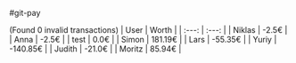 #git-pay

(Found 0 invalid transactions)
| User | Worth |
| :---: | :---: |
| Niklas | -2.5€ |
| Anna | -2.5€ |
| test | 0.0€ |
| Simon | 181.19€ |
| Lars | -55.35€ |
| Yuriy | -140.85€ |
| Judith | -21.0€ |
| Moritz | 85.94€ |

